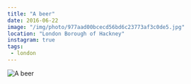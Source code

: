 ```yaml
---
title: "A beer"
date: 2016-06-22
image: "/img/photo/977aad00bcecd56bd6c23773af3c0de5.jpg"
location: "London Borough of Hackney"
instagram: true
tags:
 - london
---
```


![A beer](/img/photo/977aad00bcecd56bd6c23773af3c0de5.jpg)
